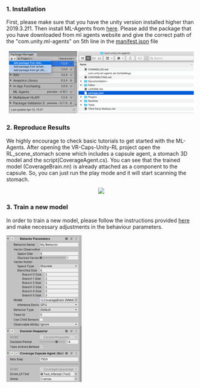 ### 1. Installation
First, please make sure that you have the unity version installed higher than 2019.3.2f1. Then install ML-Agents from [here](https://github.com/Unity-Technologies/ml-agents). Please add the package that you have downloaded from ml agents website and give the correct path of the "com.unity.ml-agents" on 5th line in the [manifest.json](Packages/manifest.json) file

<p align="center">
  <img src="../img/ml-agents-package-add.png" width=500//>
  
### 2. Reproduce Results

We highly encourage to check basic tutorials to get started with the ML-Agents. After opening the VR-Caps-Unity-RL project open the RL_scene_stomach scene which includes a capsule agent, a stomach 3D model and the script(CoverageAgent.cs). You can see that the trained model (CoverageBrain.nn) is already attached as a component to the capsule. So, you can just run the play mode and it will start scanning the stomach.

<p align="center">
  <img src="../img/capsulecoverage.gif" width=500//>

### 3. Train a new model
In order to train a new model, please follow the instructions provided [here](https://github.com/Unity-Technologies/ml-agents/blob/master/docs/Training-ML-Agents.md) and make necessary adjustments in the behaviour parameters.
</p>
<img align="center" src="../img/capsuleagent.png" width="200">
